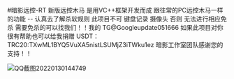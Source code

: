 #暗影远控-RT 
新版远控木马
是用VC++框架开发而成
跟往常的PC远控木马一样的功能 --
认真去了解杀软规则 此项目不可 键盘记录 摄像头 否则 无法进行相应免杀
需要免杀的可以找我们！！我的 TG@Googleupdate051666
如果此项目对你很有帮助也可以给我捐赠 USDT：TRC20:TXwML1BYQ5VuXA5nistLSUMjZ3iTWku1ez
暗影工作室团队感谢您的支持！！



![QQ截图20220130144749](https://user-images.githubusercontent.com/67464359/151690219-2960f9ea-a338-4d75-bb89-7fc4c5f0b3f3.png)
